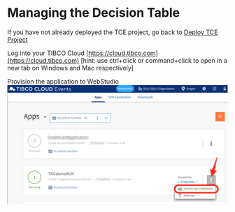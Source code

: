 # Managing the Decision Table
If you have not already deployed the TCE project, go back to [Deploy TCE Project](./1.TCE.md)   
  
Log into your TIBCO Cloud [https://cloud.tibco.com](https://cloud.tibco.com)  [hint: use ctrl+click or command+click to open in a new tab on Windows and Mac respectively]
  
Provision the application to WebStudio  
![Provision to WebStudio](./images/tce_deploy_webstudio.png)
